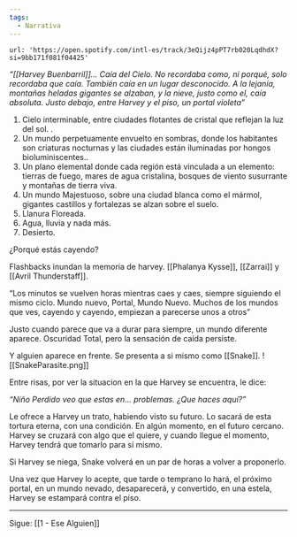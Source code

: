 ```yaml
---
tags:
  - Narrativa
---
```



```spotify
url: 'https://open.spotify.com/intl-es/track/3eQijz4pPT7rb020LqdhdX?si=9bb171f081f04425'
```

*“[[Harvey Buenbarril]]… Caía del Cielo.
No recordaba como, ni porqué, solo recordaba que caía. También caía en un lugar desconocido. A la lejanía, montañas heladas gigantes se alzaban, y la nieve, justo como el, caía absoluta.
Justo debajo, entre Harvey y el piso, un portal violeta”*

1. Cielo interminable, entre ciudades flotantes de cristal que reflejan la luz del sol. .
2. Un mundo perpetuamente envuelto en sombras, donde los habitantes son criaturas nocturnas y las ciudades están iluminadas por hongos bioluminiscentes..
3. Un plano elemental donde cada región está vinculada a un elemento: tierras de fuego, mares de agua cristalina, bosques de viento susurrante y montañas de tierra viva.
4. Un mundo Majestuoso, sobre una ciudad blanca como el mármol, gigantes castillos y fortalezas se alzan sobre el suelo.
5. Llanura Floreada.
6. Agua, lluvia y nada más.
7. Desierto.


¿Porqué estás cayendo?

Flashbacks inundan la memoria de harvey. [[Phalanya Kysse]], [[Zarrai]] y [[Avril Thunderstaff]].

“Los minutos se vuelven horas mientras caes y caes, siempre siguiendo el mismo ciclo. Mundo nuevo, Portal, Mundo Nuevo. Muchos de los mundos que ves, cayendo y cayendo, empiezan a parecerse unos a otros”

Justo cuando parece que va a durar para siempre, un mundo diferente aparece. Oscuridad Total, pero la sensación de caída persiste.

Y alguien aparece en frente. Se presenta a si mismo como [[Snake]].
![[SnakeParasite.png]]

Entre risas, por ver la situacion en la que Harvey se encuentra, le dice:

*“Niño Perdido veo que estas en… problemas. ¿Que haces aquí?”*

Le ofrece a Harvey un trato, habiendo visto su futuro. Lo sacará de esta tortura eterna, con una condición. En algún momento, en el futuro cercano. Harvey se cruzará con algo que el quiere, y cuando llegue el momento, Harvey tendrá que tomarlo para sí mismo.

Si Harvey se niega, Snake volverá en un par de horas a volver a proponerlo.

Una vez que Harvey lo acepte, que tarde o temprano lo hará, el próximo portal, en un mundo nevado, desaparecerá, y convertido, en una estela, Harvey se estampará contra el piso.

---

Sigue: [[1 - Ese Alguien]]

